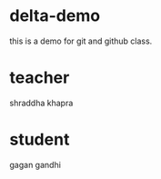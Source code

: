 # delta-demo
this is a demo for git and github class.
# teacher 
shraddha khapra 
# student 
gagan gandhi
